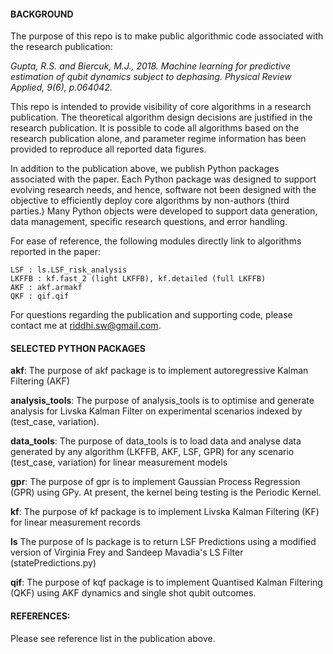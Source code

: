 #### BACKGROUND

The purpose of this repo is to make public algorithmic code associated with the research publication:

_Gupta, R.S. and Biercuk, M.J., 2018. Machine learning for predictive estimation of qubit dynamics subject to dephasing. Physical Review Applied, 9(6), p.064042._

This repo is intended to provide visibility of core algorithms in a research publication. The theoretical algorithm design decisions are justified in the research publication. 
It is possible to code all algorithms based on the research publication alone, and parameter regime information has been provided to reproduce all reported data figures. 

In addition to the publication above, we publish Python packages associated with the paper. Each Python package was designed to support evolving research needs, and hence, software not been designed with the objective to efficiently deploy core algorithms by non-authors (third parties.) Many Python objects were developed to support data generation, data management, specific research questions, and error handling. 

For ease of reference, the following modules directly link to algorithms reported in the paper:

    LSF : ls.LSF_risk_analysis
    LKFFB : kf.fast_2 (light LKFFB), kf.detailed (full LKFFB)
    AKF : akf.armakf
    QKF : qif.qif

For questions regarding the publication and supporting code, please contact me at riddhi.sw@gmail.com.

#### SELECTED PYTHON PACKAGES
**akf**: The purpose of akf package is to implement autoregressive Kalman Filtering (AKF) 

**analysis_tools**: The purpose of analysis_tools is to optimise and generate analysis for Livska
Kalman Filter on experimental scenarios indexed by (test_case, variation). 

**data_tools**: The purpose of data_tools is to load data and analyse data generated by any algorithm (LKFFB, AKF, LSF, GPR) for any scenario (test_case, variation) for linear measurement models

**gpr**: The purpose of gpr is to implement Gaussian Process Regression (GPR) using GPy.
At present, the kernel being testing is the Periodic Kernel.

**kf**: The purpose of kf package is to implement Livska Kalman Filtering (KF) for linear measurement records

**ls** The purpose of ls package is to return LSF Predictions using a modified version of Virginia Frey and Sandeep Mavadia's LS Filter (statePredictions.py)

**qif**: The purpose of kqf package is to implement Quantised Kalman Filtering (QKF) using AKF dynamics and single shot qubit outcomes.

#### REFERENCES: 

Please see reference list in the publication above.
